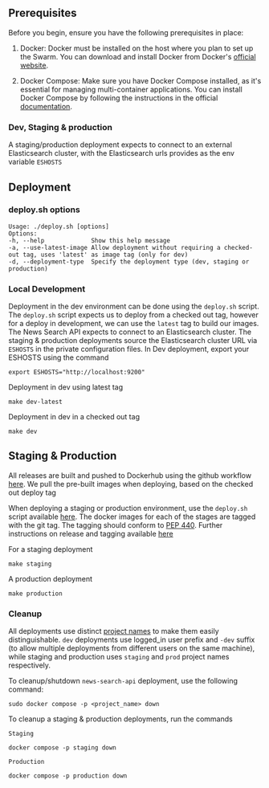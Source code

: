 ## Prerequisites

Before you begin, ensure you have the following prerequisites in place:

1. Docker: Docker must be installed on the host where you plan to set up the Swarm. You can download and install Docker from Docker's [official website](https://docs.docker.com/engine/install/ubuntu/#install-from-a-package).

2. Docker Compose: Make sure you have Docker Compose installed, as it's essential for managing multi-container applications. You can install Docker Compose by following the instructions in the official [documentation](https://docs.docker.com/compose/install/).


### Dev, Staging & production

A staging/production deployment expects to connect to an external Elasticsearch cluster, with the Elasticsearch urls provides as the env variable `ESHOSTS`


## Deployment

### deploy.sh options

```
Usage: ./deploy.sh [options]
Options:
-h, --help             Show this help message
-a, --use-latest-image Allow deployment without requiring a checked-out tag, uses 'latest' as image tag (only for dev)
-d, --deployment-type  Specify the deployment type (dev, staging or production)

```

### Local Development

Deployment in the dev environment can be done using the `deploy.sh` script.
The `deploy.sh` script expects us to deploy from a checked out tag, however for a deploy in development, we can use the `latest` tag to build our images.
The News Search API expects to connect to an Elasticsearch cluster. The staging & production deployments source the Elasticsearch cluster URL via `ESHOSTS` in the private configuration files.
In Dev deployment, export your ESHOSTS using the command

`export ESHOSTS="http://localhost:9200"`

Deployment in dev using latest tag

```
make dev-latest
```

Deployment in dev in a checked out tag

```
make dev
```

## Staging & Production

All releases are built and pushed to Dockerhub using the github workflow [here](../.github/workflows/docker-release.yml). We pull the pre-built images when deploying, based on the checked out deploy tag

When deploying a staging or production environment, use the `deploy.sh` script available [here](./deploy.sh).
The docker images for each of the stages are tagged with the git tag. The tagging should conform to [PEP 440](https://peps.python.org/pep-0440/). Further instructions on release and tagging available [here](../README.md)

For a staging deployment
```
make staging
```

A production deployment
```
make production
```

### Cleanup

All deployments use distinct [project names](https://docs.docker.com/compose/project-name/) to make them easily distinguishable. `dev` deployments use logged_in user prefix and `-dev` suffix (to allow multiple deployments from different users on the same machine), while staging and production uses `staging` and `prod` project names respectively.

To cleanup/shutdown `news-search-api` deployment, use the following command:

``` sudo docker compose -p <project_name> down ```

To cleanup a staging & production deployments, run the commands

```
Staging

docker compose -p staging down
```

```
Production

docker compose -p production down
```
